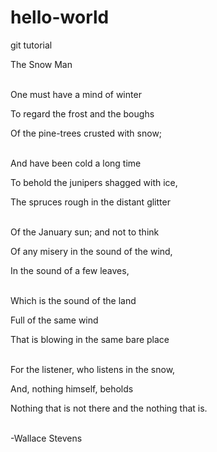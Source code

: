 # hello-world
git tutorial

The Snow Man<p>
<br>
One must have a mind of winter<p>
To regard the frost and the boughs<p>
Of the pine-trees crusted with snow;<p>
<br>
And have been cold a long time<p>
To behold the junipers shagged with ice,<p>
The spruces rough in the distant glitter<p>
<br>
Of the January sun; and not to think<p>
Of any misery in the sound of the wind,<p>
In the sound of a few leaves,<p>
<br>
Which is the sound of the land<p>
Full of the same wind<p>
That is blowing in the same bare place<p>
<br>
For the listener, who listens in the snow,<p>
And, nothing himself, beholds<p>
Nothing that is not there and the nothing that is.<p>
<br>
-Wallace Stevens<p>
